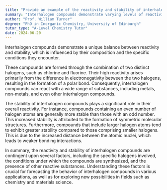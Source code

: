 ```yaml
---
title: "Provide an example of the reactivity and stability of interhalogen compounds"
summary: "Interhalogen compounds demonstrate varying levels of reactivity and stability influenced by their specific composition and environmental conditions."
author: "Prof. William Turner"
degree: "PhD in Inorganic Chemistry, University of Edinburgh"
tutor_type: "A-Level Chemistry Tutor"
date: 2024-06-20
---
```


Interhalogen compounds demonstrate a unique balance between reactivity and stability, which is influenced by their composition and the specific conditions they encounter.

These compounds are formed through the combination of two distinct halogens, such as chlorine and fluorine. Their high reactivity arises primarily from the difference in electronegativity between the two halogens, resulting in the formation of a polar bond. Consequently, interhalogen compounds can react with a wide range of substances, including metals, non-metals, and even other interhalogen compounds.

The stability of interhalogen compounds plays a significant role in their overall reactivity. For instance, compounds containing an even number of halogen atoms are generally more stable than those with an odd number. This increased stability is attributed to the formation of symmetric molecular structures. Furthermore, compounds that include larger halogen atoms tend to exhibit greater stability compared to those comprising smaller halogens. This is due to the increased distance between the atomic nuclei, which leads to weaker bonding interactions.

In summary, the reactivity and stability of interhalogen compounds are contingent upon several factors, including the specific halogens involved, the conditions under which the compounds are synthesized, and the presence of other reactive substances. Understanding these factors is crucial for forecasting the behavior of interhalogen compounds in various applications, as well as for exploring new possibilities in fields such as chemistry and materials science.
    